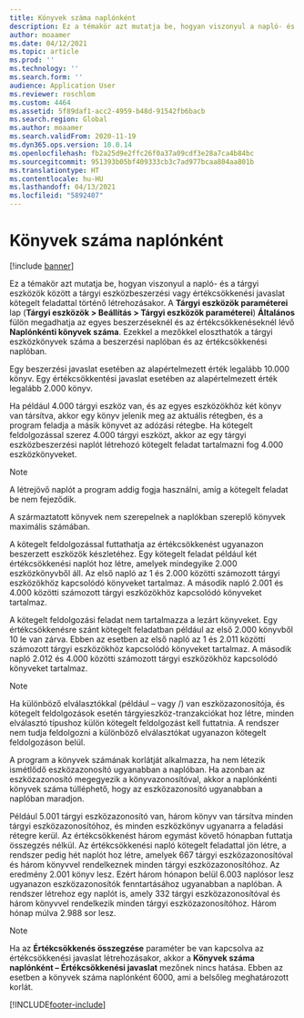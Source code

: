 ```yaml
---
title: Könyvek száma naplónként
description: Ez a témakör azt mutatja be, hogyan viszonyul a napló- és a tárgyi eszközök között a tárgyi eszközbeszerzési vagy értékcsökkenési javaslat kötegelt feladattal történő létrehozásakor. Megadhatja, hogy hány könyv szerepeljen az egyes beszerzéseknél és az értékcsökkenéseknél.
author: moaamer
ms.date: 04/12/2021
ms.topic: article
ms.prod: ''
ms.technology: ''
ms.search.form: ''
audience: Application User
ms.reviewer: roschlom
ms.custom: 4464
ms.assetid: 5f89daf1-acc2-4959-b48d-91542fb6bacb
ms.search.region: Global
ms.author: moaamer
ms.search.validFrom: 2020-11-19
ms.dyn365.ops.version: 10.0.14
ms.openlocfilehash: fb2a25d9e2ffc26f0a37a09cdf3e28a7ca4b84bc
ms.sourcegitcommit: 951393b05bf409333cb3c7ad977bcaa804aa801b
ms.translationtype: HT
ms.contentlocale: hu-HU
ms.lasthandoff: 04/13/2021
ms.locfileid: "5892407"
---
```

# <a name="number-of-books-per-journal"></a>Könyvek száma naplónként

[!include [banner](../includes/banner.md)]

Ez a témakör azt mutatja be, hogyan viszonyul a napló- és a tárgyi eszközök között a tárgyi eszközbeszerzési vagy értékcsökkenési javaslat kötegelt feladattal történő létrehozásakor. A **Tárgyi eszközök paraméterei** lap (**Tárgyi eszközök \> Beállítás \> Tárgyi eszközök paraméterei**) **Általános** fülön megadhatja az egyes beszerzéseknél és az értékcsökkenéseknél lévő **Naplónkénti könyvek száma**. Ezekkel a mezőkkel eloszthatók a tárgyi eszközkönyvek száma a beszerzési naplóban és az értékcsökkenési naplóban.

Egy beszerzési javaslat esetében az alapértelmezett érték legalább 10.000 könyv. Egy értékcsökkentési javaslat esetében az alapértelmezett érték legalább 2.000 könyv.

Ha például 4.000 tárgyi eszköz van, és az egyes eszközökhöz két könyv van társítva, akkor egy könyv jelenik meg az aktuális rétegben, és a program feladja a másik könyvet az adózási rétegbe. Ha kötegelt feldolgozással szerez 4.000 tárgyi eszközt, akkor az egy tárgyi eszközbeszerzési naplót létrehozó kötegelt feladat tartalmazni fog 4.000 eszközkönyveket.

> [!NOTE]
> A létrejövő naplót a program addig fogja használni, amíg a kötegelt feladat be nem fejeződik.
>
> A származtatott könyvek nem szerepelnek a naplókban szereplő könyvek maximális számában.

A kötegelt feldolgozással futtathatja az értékcsökkenést ugyanazon beszerzett eszközök készletéhez. Egy kötegelt feladat például két értékcsökkenési naplót hoz létre, amelyek mindegyike 2.000 eszközkönyvből áll. Az első napló az 1 és 2.000 közötti számozott tárgyi eszközökhöz kapcsolódó könyveket tartalmaz. A második napló 2.001 és 4.000 közötti számozott tárgyi eszközökhöz kapcsolódó könyveket tartalmaz.

A kötegelt feldolgozási feladat nem tartalmazza a lezárt könyveket. Egy értékcsökkenésre szánt kötegelt feladatban például az első 2.000 könyvből 10 le van zárva. Ebben az esetben az első napló az 1 és 2.011 közötti számozott tárgyi eszközökhöz kapcsolódó könyveket tartalmaz. A második napló 2.012 és 4.000 közötti számozott tárgyi eszközökhöz kapcsolódó könyveket tartalmaz.

> [!NOTE]
> Ha különböző elválasztókkal (például – vagy /) van eszközazonosítója, és kötegelt feldolgozások esetén tárgyieszköz-tranzakciókat hoz létre, minden elválasztó típushoz külön kötegelt feldolgozást kell futtatnia. A rendszer nem tudja feldolgozni a különböző elválasztókat ugyanazon kötegelt feldolgozáson belül.

A program a könyvek számának korlátját alkalmazza, ha nem létezik ismétlődő eszközazonosító ugyanabban a naplóban. Ha azonban az eszközazonosító megegyezik a könyvazonosítóval, akkor a naplónkénti könyvek száma túlléphető, hogy az eszközazonosító ugyanabban a naplóban maradjon.

Például 5.001 tárgyi eszközazonosító van, három könyv van társítva minden tárgyi eszközazonosítóhoz, és minden eszközkönyv ugyanarra a feladási rétegre kerül. Az értékcsökkenést három egymást követő hónapban futtatja összegzés nélkül.  Az értékcsökkenési napló kötegelt feladattal jön létre, a rendszer pedig hét naplót hoz létre, amelyek 667 tárgyi eszközazonosítóval és három könyvvel rendelkeznek minden tárgyi eszközazonosítóhoz. Az eredmény 2.001 könyv lesz. Ezért három hónapon belül 6.003 naplósor lesz ugyanazon eszközazonosítók fenntartásához ugyanabban a naplóban. A rendszer létrehoz egy naplót is, amely 332 tárgyi eszközazonosítóval és három könyvvel rendelkezik minden tárgyi eszközazonosítóhoz. Három hónap múlva 2.988 sor lesz.

> [!NOTE] 
> Ha az **Értékcsökkenés összegzése** paraméter be van kapcsolva az értékcsökkenési javaslat létrehozásakor, akkor a **Könyvek száma naplónként – Értékcsökkenési javaslat** mezőnek nincs hatása. Ebben az esetben a könyvek száma naplónként 6000, ami a belsőleg meghatározott korlát.


[!INCLUDE[footer-include](../../includes/footer-banner.md)]

